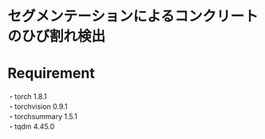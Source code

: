 # セグメンテーションによるコンクリートのひび割れ検出

# Requirement

・torch 1.8.1  
・torchvision 0.9.1  
・torchsummary 1.5.1  
・tqdm 4.45.0  

